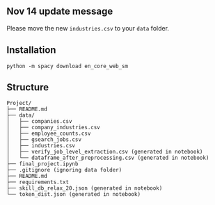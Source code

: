 ## Nov 14 update message
Please move the new ```industries.csv``` to your ```data``` folder.

## Installation

```
python -m spacy download en_core_web_sm
```

## Structure
```
Project/
├── README.md
├── data/
│   ├── companies.csv
│   ├── company_industries.csv
│   ├── employee_counts.csv
│   ├── gsearch_jobs.csv
│   ├── industries.csv
│   ├── verify_job_level_extraction.csv (generated in notebook)
│   └── dataframe_after_preprocessing.csv (generated in notebook)
├── final_project.ipynb
├── .gitignore (ignoring data folder)
├── README.md
├── requirements.txt
├── skill_db_relax_20.json (generated in notebook)
└── token_dist.json (generated in notebook)
```
